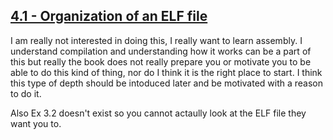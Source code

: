 ## [4.1 - Organization of an ELF file](https://riscv-programming.org/ale-exercise-book/book/ch04-01-organization-elf-file.html#organization-of-an-elf-file)

I am really not interested in doing this, I really want to learn assembly. I understand compilation and understanding how it works can be a part of this but really the book does not really prepare you or motivate you to be able to do this kind of thing, nor do I think it is the right place to start. I think this type of depth should be intoduced later and be motivated with a reason to do it.

Also Ex 3.2 doesn't exist so you cannot actaully look at the ELF file they want you to.